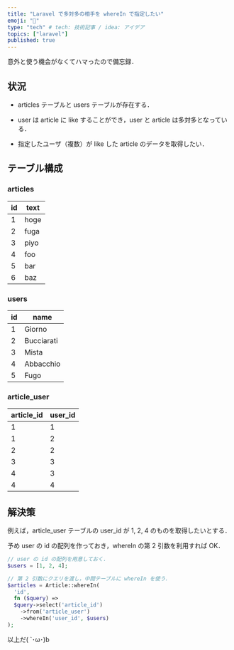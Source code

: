 ```yaml
---
title: "Laravel で多対多の相手を whereIn で指定したい"
emoji: "🔗"
type: "tech" # tech: 技術記事 / idea: アイデア
topics: ["laravel"]
published: true
---
```


意外と使う機会がなくてハマったので備忘録．

## 状況

- articles テーブルと users テーブルが存在する．

- user は article に like することができ，user と article は多対多となっている．

- 指定したユーザ（複数）が like した article のデータを取得したい．

## テーブル構成

### articles

| id  | text |
| --- | ---- |
| 1   | hoge |
| 2   | fuga |
| 3   | piyo |
| 4   | foo  |
| 5   | bar  |
| 6   | baz  |

### users

| id  | name       |
| --- | ---------- |
| 1   | Giorno     |
| 2   | Bucciarati |
| 3   | Mista      |
| 4   | Abbacchio  |
| 5   | Fugo       |

### article_user

| article_id | user_id |
| ---------- | ------- |
| 1          | 1       |
| 1          | 2       |
| 2          | 2       |
| 3          | 3       |
| 4          | 3       |
| 4          | 4       |

## 解決策

例えば，article_user テーブルの user_id が 1, 2, 4 のものを取得したいとする．

予め user の id の配列を作っておき，whereIn の第 2 引数を利用すれば OK．

```php
// user の id の配列を用意しておく．
$users = [1, 2, 4];

// 第 2 引数にクエリを渡し，中間テーブルに whereIn を使う．
$articles = Article::whereIn(
  'id',
  fn ($query) =>
  $query->select('article_id')
    ->from('article_user')
    ->whereIn('user_id', $users)
);

```

以上だ( `･ω･)b
